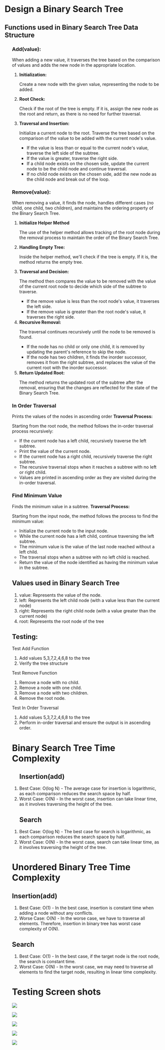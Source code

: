 <h1>Design a Binary Search Tree</h1>
<h2>Functions used in Binary Search Tree Data Structure</h2>
<ol>
<h3>Add(value):</h3>
<span>When adding a new value, it traverses the tree based on the comparison of values and adds the new node in the appropriate location.</span>
<ol>
  <li>
    <strong>Initialization:</strong>
    <p>Create a new node with the given value, representing the node to be added.</p>
  </li>
  
  <li>
    <strong>Root Check:</strong>
    <p>Check if the root of the tree is empty. If it is, assign the new node as the root and return, as there is no need for further traversal.</p>
  </li>
  
  <li>
    <strong>Traversal and Insertion:</strong>
    <p>Initialize a current node to the root. Traverse the tree based on the comparison of the value to be added with the current node's value.</p>
    <ul>
      <li>If the value is less than or equal to the current node's value, traverse the left side of the subtree.</li>
      <li>If the value is greater, traverse the right side.</li>
      <li>If a child node exists on the chosen side, update the current node to be the child node and continue traversal.</li>
      <li>If no child node exists on the chosen side, add the new node as the child node and break out of the loop.</li>
    </ul>
  </li>
</ol>

<h3>Remove(value):</h3>
<span>When removing a value, it finds the node, handles different cases (no child, one child, two children), and maintains the ordering property of the Binary Search Tree.</span>
<ol>
  <li>
    <strong>Initialize Helper Method</strong>
    <p>The use of the helper method allows tracking of the root node during the removal process to maintain the order of the Binary Search Tree.</p>
  </li>
  
  <li>
    <strong>Handling Empty Tree:</strong>
    <p>Inside the helper method, we'll check if the tree is empty. If it is, the method returns the empty tree.</p>
  </li>
  
  <li>
    <strong>Traversal and Decision:</strong>
    <p>The method then compares the value to be removed with the value of the current root node to decide which side of the subtree to traverse.</p>
    <ul>
      <li>If the remove value is less than the root node's value, it traverses the left side.</li>
      <li>If the remove value is greater than the root node's value, it traverses the right side.</li>
    </ul>
  </li>
  
  <li>
    <strong>Recursive Removal:</strong>
    <p>The traversal continues recursively until the node to be removed is found.</p>
    <ul>
      <li>If the node has no child or only one child, it is removed by updating the parent's reference to skip the node.</li>
      <li>If the node has two children, it finds the inorder successor, removes it from the right subtree, and replaces the value of the current root with the inorder successor.</li>
    </ul>
  </li>
  
  <li>
    <strong>Return Updated Root:</strong>
    <p>The method returns the updated root of the subtree after the removal, ensuring that the changes are reflected for the state of the Binary Search Tree.</p>
  </li>
</ol>

<h3>In Order Traversal</h3>
<span>Prints the values of the nodes in ascending order</span>
<strong>Traversal Process:</strong>
<p>Starting from the root node, the method follows the in-order traversal process recursively:</p>
<ul>
  <li>If the current node has a left child, recursively traverse the left subtree.</li>
  <li>Print the value of the current node.</li>
  <li>If the current node has a right child, recursively traverse the right subtree.</li>
  <li>The recursive traversal stops when it reaches a subtree with no left or right child.</li>
  <li>Values are printed in ascending order as they are visited during the in-order traversal.</li>
</ul>

<h3>Find Minimum Value</h3>
<span>Finds the minimum value in a subtree.</span>
<strong>Traversal Process:</strong>
<p>Starting from the input node, the method follows the process to find the minimum value:</p>
<ul>
  <li>Initialize the current node to the input node.</li>
  <li>While the current node has a left child, continue traversing the left subtree.</li>
  <li>The minimum value is the value of the last node reached without a left child.</li>
  <li>The traversal stops when a subtree with no left child is reached.</li>
  <li>Return the value of the node identified as having the minimum value in the subtree.</li>
</ul>


<h2>Values used in Binary Search Tree</h2>
<ol>
<li>value: Represents the value of the node.</li>
<li>left: Represents the left child node (with a value less than the current node)</li>
<li>right: Represents the right child node (with a value greater than the current node)</li>
<li>root: Represents the root node of the tree</li>
</ol>


<h2>Testing:</h2>
<span>Test Add Function</span>
<ol>
<li>Add values 5,3,7,2,4,6,8 to the tree</li>
<li>Verify the tree structure</li>
</ol>

<span>Test Remove Function</span>

<ol>
<li>Remove a node with no child.</li>
<li>Remove a node with one child.</li>
<li>Remove a node with two children.</li>
<li>Remove the root node.</li>
</ol>

<span>Test In Order Traversal</span>

<ol>
<li>Add values 5,3,7,2,4,6,8 to the tree</li>
<li>Perform in-order traversal and ensure the output is in ascending order.</li>
</ol>

<h1>Binary Search Tree Time Complexity</h1>
<ol>
<h2>Insertion(add)</h2>
<li>Best Case: O(log N) - The average case for insertion is logarithmic, as each comparison reduces the search space by half.</li>
<li>Worst Case: O(N) - In the worst case, insertion can take linear time, as it involves traversing the height of the tree.</li>
</ol>

<ol>
<h2>Search</h2>
<li>Best Case: O(log N) - The best case for search is logarithmic, as each comparison reduces the search space by half.</li>
<li>Worst Case: O(N) - In the worst case, search can take linear time, as it involves traversing the height of the tree.</li>
</ol>

<h1>Unordered Binary Tree Time Complexity</h1>
<h2>Insertion(add)</h2>
<ol>
<li>Best Case: O(1) - In the best case, insertion is constant time when adding a node without any conflicts.</li>
<li>Worse Case: O(N) - In the worse case, we have to traverse all elements. Therefore, insertion in binary tree has worst case complexity of O(N).</li>
</ol>
<h2>Search</h2>
<ol>
<li>Best Case: O(1) - In the best case, if the target node is the root node, the search is constant time.</li>
<li>Worst Case: O(N) - In the worst case, we may need to traverse all elements to find the target node, resulting in linear time complexity.</li>
</ol>


<h1>Testing Screen shots</h1>

![](add.png)

![](remove.png)

![](inordertraversal.png)

![](test1.png)

![](test2.png)
